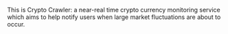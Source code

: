 This is Crypto Crawler: a near-real time crypto currency monitoring service which aims to help notify users when large market fluctuations are about to occur.